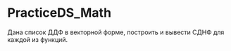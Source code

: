 # PracticeDS_Math
Дана список ДДФ в векторной форме, построить и вывести СДНФ для каждой из функций.
